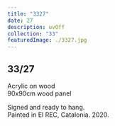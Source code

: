 ```yaml
---
title: "3327"
date: 27
description: uvOff
collection: "33"
featuredImage: ./3327.jpg
---
```


## 33/27

Acrylic on wood<br/>
90x90cm wood panel

Signed and ready to hang.<br/>
Painted in El REC, Catalonia. 2020.
